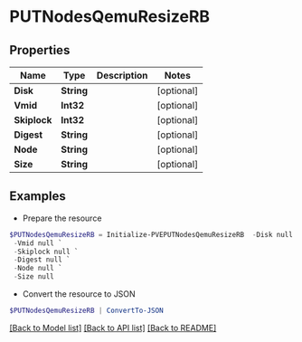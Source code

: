 # PUTNodesQemuResizeRB
## Properties

Name | Type | Description | Notes
------------ | ------------- | ------------- | -------------
**Disk** | **String** |  | [optional] 
**Vmid** | **Int32** |  | [optional] 
**Skiplock** | **Int32** |  | [optional] 
**Digest** | **String** |  | [optional] 
**Node** | **String** |  | [optional] 
**Size** | **String** |  | [optional] 

## Examples

- Prepare the resource
```powershell
$PUTNodesQemuResizeRB = Initialize-PVEPUTNodesQemuResizeRB  -Disk null `
 -Vmid null `
 -Skiplock null `
 -Digest null `
 -Node null `
 -Size null
```

- Convert the resource to JSON
```powershell
$PUTNodesQemuResizeRB | ConvertTo-JSON
```

[[Back to Model list]](../README.md#documentation-for-models) [[Back to API list]](../README.md#documentation-for-api-endpoints) [[Back to README]](../README.md)

